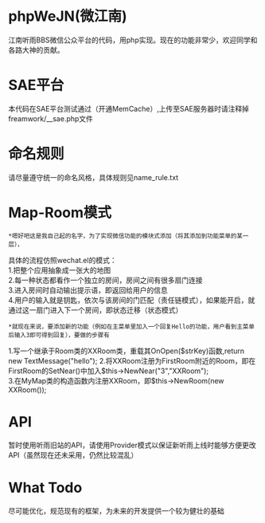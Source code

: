 phpWeJN(微江南)
=======
江南听雨BBS微信公众平台的代码，用php实现。现在的功能非常少，欢迎同学和各路大神的贡献。   

SAE平台
======
本代码在SAE平台测试通过（开通MemCache）,上传至SAE服务器时请注释掉freamwork/__sae.php文件  

命名规则
======
请尽量遵守统一的命名风格，具体规则见name_rule.txt   

Map-Room模式
======
    *嗯好吧这是我自己起的名字，为了实现微信功能的模块式添加（将其添加到功能菜单的某一层），    
具体的流程仿照wechat.el的模式：    
  1.把整个应用抽象成一张大的地图   
  2.每一种状态都看作一个独立的房间，房间之间有很多扇门连接   
  3.进入房间时自动输出提示语，即返回给用户的信息   
  4.用户的输入就是钥匙，依次与该房间的门匹配（责任链模式），如果能开启，就通过这一扇门进入下一个房间，即状态迁移（状态模式）   

    *就现在来说，要添加新的功能（例如在主菜单里加入一个回复Hello的功能，用户看到主菜单后输入3即可得到回复），要做的步骤有   
  1.写一个继承于Room类的XXRoom类，重载其OnOpen($strKey)函数,return new TextMessage("hello");   
  2.将XXRoom注册为FirstRoom附近的Room，即在FirstRoom的SetNear()中加入$this->NewNear("3","XXRoom");   
  3.在MyMap类的构造函数内注册XXRoom，即$this->NewRoom(new XXRoom());   

API
======
暂时使用听雨旧站的API，请使用Provider模式以保证新听雨上线时能够方便更改API（虽然现在还未采用，仍然比较混乱）   

What Todo
======
尽可能优化，规范现有的框架，为未来的开发提供一个较为健壮的基础
